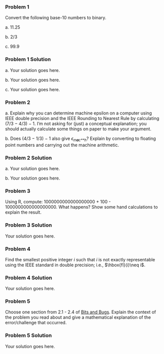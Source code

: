### Problem 1

Convert the following base-10 numbers to binary.

a\. 11.25

b\. 2/3

c\. 99.9

### Problem 1 Solution

a\. Your solution goes here.

b\. Your solution goes here.

c\. Your solution goes here.

### Problem 2

a\. Explain why you can determine machine epsilon on a computer using
IEEE double precision and the IEEE Rounding to Nearest Rule by
calculating (7/3 − 4/3) − 1. I’m not asking for (just) a conceptual
explanation; you should actually calculate some things on paper to make
your argument.

b\. Does (4/3 − 1/3) − 1 also give *ϵ*<sub>*m**a**c**h*</sub>? Explain
by converting to floating point numbers and carrying out the machine
arithmetic.

### Problem 2 Solution

a\. Your solution goes here.

b\. Your solution goes here.

### Problem 3

Using R, compute: 1000000000000000000 + 100 - 1000000000000000000. What
happens? Show some hand calculations to explain the result.

### Problem 3 Solution

Your solution goes here.

### Problem 4

Find the smallest positive integer *i* such that *i* is not exactly
representable using the IEEE standard in double precision; i.e.,
$\hbox{fl}(i)\neq i$.

### Problem 4 Solution

Your solution goes here.

### Problem 5

Choose one section from 2.1 - 2.4 of [Bits and
Bugs](https://epubs.siam.org/doi/book/10.1137/1.9781611975567). Explain
the context of the problem you read about and give a mathematical
explanation of the error/challenge that occurred.

### Problem 5 Solution

Your solution goes here.
